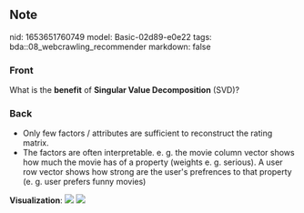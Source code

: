 ## Note
nid: 1653651760749
model: Basic-02d89-e0e22
tags: bda::08_webcrawling_recommender
markdown: false

### Front
What is the <b>benefit</b> of <b>Singular Value Decomposition</b>
(SVD)?

### Back
<ul>
  <li>Only few factors / attributes are sufficient to reconstruct
  the rating matrix.
  <li>The factors are often interpretable. e. g. the movie column
  vector shows how much the movie has of a property (weights e. g.
  serious). A user row vector shows how strong are the user's
  prefrences to that property (e. g. user prefers funny movies)
</ul><b>Visualization</b>: <img src= 
"paste-59359ab995efd4b5b2a9b526022cbd2f4c5d3f64.jpg"> <img src= 
"paste-b6e4a39e8560b2ff9bedae3ba395eca5ed09b56a.jpg">
